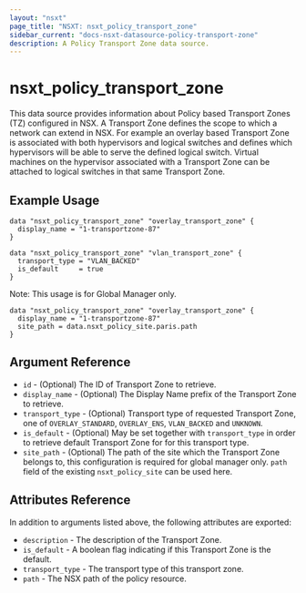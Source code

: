 ```yaml
---
layout: "nsxt"
page_title: "NSXT: nsxt_policy_transport_zone"
sidebar_current: "docs-nsxt-datasource-policy-transport-zone"
description: A Policy Transport Zone data source.
---
```


# nsxt_policy_transport_zone

This data source provides information about Policy based Transport Zones (TZ) configured in NSX. A Transport Zone defines the scope to which a network can extend in NSX. For example an overlay based Transport Zone is associated with both hypervisors and logical switches and defines which hypervisors will be able to serve the defined logical switch. Virtual machines on the hypervisor associated with a Transport Zone can be attached to logical switches in that same Transport Zone.

## Example Usage

```hcl
data "nsxt_policy_transport_zone" "overlay_transport_zone" {
  display_name = "1-transportzone-87"
}
```

```hcl
data "nsxt_policy_transport_zone" "vlan_transport_zone" {
  transport_type = "VLAN_BACKED"
  is_default     = true
}
```

Note: This usage is for Global Manager only.
```hcl
data "nsxt_policy_transport_zone" "overlay_transport_zone" {
  display_name = "1-transportzone-87"
  site_path = data.nsxt_policy_site.paris.path
}
```

## Argument Reference

* `id` - (Optional) The ID of Transport Zone to retrieve.
* `display_name` - (Optional) The Display Name prefix of the Transport Zone to retrieve.
* `transport_type` - (Optional) Transport type of requested Transport Zone, one of `OVERLAY_STANDARD`, `OVERLAY_ENS`, `VLAN_BACKED` and `UNKNOWN`.
* `is_default` - (Optional) May be set together with `transport_type` in order to retrieve default Transport Zone for for this transport type.
* `site_path` - (Optional) The path of the site which the Transport Zone belongs to, this configuration is required for global manager only. `path` field of the existing `nsxt_policy_site` can be used here.

## Attributes Reference

In addition to arguments listed above, the following attributes are exported:

* `description` - The description of the Transport Zone.
* `is_default` - A boolean flag indicating if this Transport Zone is the default.
* `transport_type` - The transport type of this transport zone.
* `path` - The NSX path of the policy resource.
